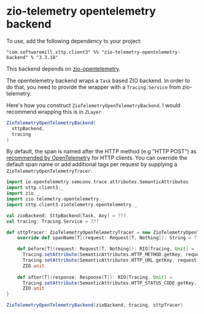 # zio-telemetry opentelemetry backend 

To use, add the following dependency to your project:

```
"com.softwaremill.sttp.client3" %% "zio-telemetry-opentelemetry-backend" % "3.3.18"
```

This backend depends on [zio-opentelemetry](https://github.com/zio/zio-telemetry).

The opentelemetry backend wraps a `Task` based ZIO backend.
In order to do that, you need to provide the wrapper with a `Tracing.Service` from zio-telemetry.

Here's how you construct `ZioTelemetryOpenTelemetryBackend`. I would recommend wrapping this is in `ZLayer`

```scala
ZioTelemetryOpenTelemetryBackend(
  sttpBackend,
  tracing
)
```

By default, the span is named after the HTTP method (e.g "HTTP POST") as [recommended by OpenTelemetry](https://github.com/open-telemetry/opentelemetry-specification/blob/main/specification/trace/semantic_conventions/http.md#name) for HTTP clients.
You can override the default span name or add additional tags per request by supplying a `ZioTelemetryOpenTelemetryTracer`.

```scala
import io.opentelemetry.semconv.trace.attributes.SemanticAttributes
import sttp.client3._
import zio._
import zio.telemetry.opentelemetry._
import sttp.client3.ziotelemetry.opentelemetry._

val zioBackend: SttpBackend[Task, Any] = ???
val tracing: Tracing.Service = ???

def sttpTracer: ZioTelemetryOpenTelemetryTracer = new ZioTelemetryOpenTelemetryTracer {
    override def spanName[T](request: Request[T, Nothing]): String = ???

    def before[T](request: Request[T, Nothing]): RIO[Tracing, Unit] =
      Tracing.setAttribute(SemanticAttributes.HTTP_METHOD.getKey, request.method.method) *>
      Tracing.setAttribute(SemanticAttributes.HTTP_URL.getKey, request.uri.toString()) *>
      ZIO.unit
    
    def after[T](response: Response[T]): RIO[Tracing, Unit] =
      Tracing.setAttribute(SemanticAttributes.HTTP_STATUS_CODE.getKey, response.code.code) *>
      ZIO.unit
}

ZioTelemetryOpenTelemetryBackend(zioBackend, tracing, sttpTracer)
```


